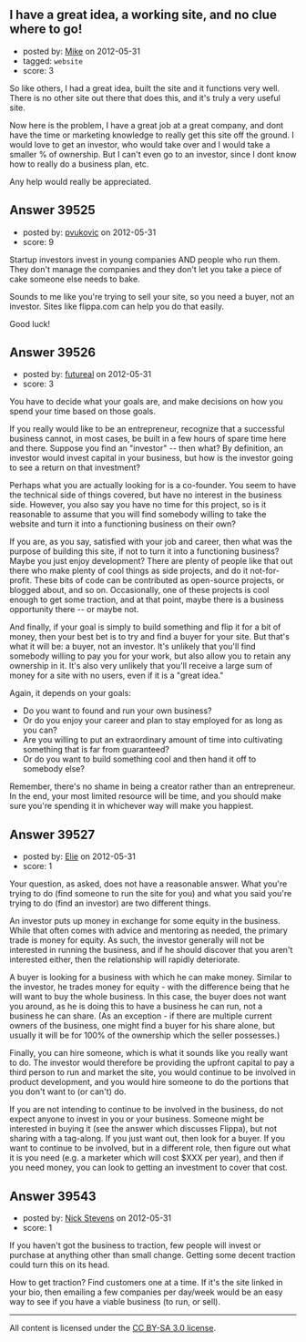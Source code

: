 ## I have a great idea, a working site, and no clue where to go!

- posted by: [Mike](https://stackexchange.com/users/-1/18172-mike) on 2012-05-31
- tagged: `website`
- score: 3

So like others, I had a great idea, built the site and it functions very well.  There is no other site out there that does this, and it's truly a very useful site.

Now here is the problem, I have a great job at a great company, and dont have the time or marketing knowledge to really get this site off the ground.  I would love to get an investor, who would take over and I would take a smaller % of ownership.  But I can't even go to an investor, since I dont know how to really do a business plan, etc.

Any help would really be appreciated.


## Answer 39525

- posted by: [pvukovic](https://stackexchange.com/users/-1/11662-pvukovic) on 2012-05-31
- score: 9

Startup investors invest in young companies AND people who run them. They don't manage the companies and they don't let you take a piece of cake someone else needs to bake. 

Sounds to me like you're trying to sell your site, so you need a buyer, not an investor. Sites like flippa.com can help you do that easily.

Good luck!


## Answer 39526

- posted by: [futureal](https://stackexchange.com/users/-1/18012-futureal) on 2012-05-31
- score: 3

You have to decide what your goals are, and make decisions on how you spend your time based on those goals.

If you really would like to be an entrepreneur, recognize that a successful business cannot, in most cases, be built in a few hours of spare time here and there. Suppose you find an "investor" -- then what? By definition, an investor would invest capital in your business, but how is the investor going to see a return on that investment?

Perhaps what you are actually looking for is a co-founder. You seem to have the technical side of things covered, but have no interest in the business side. However, you also say you have no time for this project, so is it reasonable to assume that you will find somebody willing to take the website and turn it into a functioning business on their own?

If you are, as you say, satisfied with your job and career, then what was the purpose of building this site, if not to turn it into a functioning business? Maybe you just enjoy development? There are plenty of people like that out there who make plenty of cool things as side projects, and do it not-for-profit. These bits of code can be contributed as open-source projects, or blogged about, and so on. Occasionally, one of these projects is cool enough to get some traction, and at that point, maybe there is a business opportunity there -- or maybe not.

And finally, if your goal is simply to build something and flip it for a bit of money, then your best bet is to try and find a buyer for your site. But that's what it will be: a buyer, not an investor. It's unlikely that you'll find somebody willing to pay you for your work, but also allow you to retain any ownership in it. It's also very unlikely that you'll receive a large sum of money for a site with no users, even if it is a "great idea."

Again, it depends on your goals:

* Do you want to found and run your own business?
* Or do you enjoy your career and plan to stay employed for as long as you can?
* Are you willing to put an extraordinary amount of time into cultivating something that is far from guaranteed?
* Or do you want to build something cool and then hand it off to somebody else?

Remember, there's no shame in being a creator rather than an entrepreneur. In the end, your most limited resource will be time, and you should make sure you're spending it in whichever way will make you happiest.


## Answer 39527

- posted by: [Elie](https://stackexchange.com/users/-1/1752-elie) on 2012-05-31
- score: 1

Your question, as asked, does not have a reasonable answer. What you're trying to do (find someone to run the site for you) and what you said you're trying to do (find an investor) are two different things.

An investor puts up money in exchange for some equity in the business. While that often comes with advice and mentoring as needed, the primary trade is money for equity. As such, the investor generally will not be interested in running the business, and if he should discover that you aren't interested either, then the relationship will rapidly deteriorate.

A buyer is looking for a business with which he can make money. Similar to the investor, he trades money for equity - with the difference being that he will want to buy the whole business. In this case, the buyer does not want you around, as he is doing this to have a business he can run, not a business he can share. (As an exception - if there are multiple current owners of the business, one might find a buyer for his share alone, but usually it will be for 100% of the ownership which the seller possesses.)

Finally, you can hire someone, which is what it sounds like you really want to do. The investor would therefore be providing the upfront capital to pay a third person to run and market the site, you would continue to be involved in product development, and you would hire someone to do the portions that you don't want to (or can't) do.

If you are not intending to continue to be involved in the business, do not expect anyone to invest in you or your business. Someone might be interested in buying it (see the answer which discusses Flippa), but not sharing with a tag-along. If you just want out, then look for a buyer. If you want to continue to be involved, but in a different role, then figure out what it is you need (e.g. a marketer which will cost $XXX per year), and then if you need money, you can look to getting an investment to cover that cost.


## Answer 39543

- posted by: [Nick Stevens](https://stackexchange.com/users/-1/15902-nick-stevens) on 2012-05-31
- score: 1

If you haven't got the business to traction, few people will invest or purchase at anything other than small change. Getting some decent traction could turn this on its head.

How to get traction? Find customers one at a time. If it's the site linked in your bio, then emailing a few companies per day/week would be an easy way to see if you have a viable business (to run, or sell).



---

All content is licensed under the [CC BY-SA 3.0 license](https://creativecommons.org/licenses/by-sa/3.0/).
